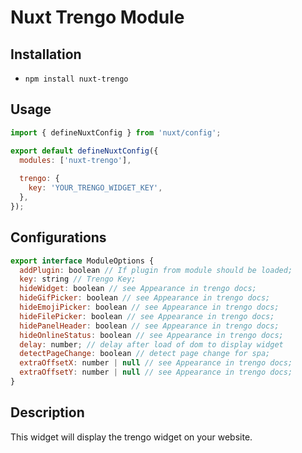# Nuxt Trengo Module

## Installation

-  `npm install nuxt-trengo`


## Usage

```js
import { defineNuxtConfig } from 'nuxt/config';

export default defineNuxtConfig({
  modules: ['nuxt-trengo'],
  
  trengo: {
    key: 'YOUR_TRENGO_WIDGET_KEY',
  },
});

```


## Configurations

```js 
export interface ModuleOptions {
  addPlugin: boolean // If plugin from module should be loaded;
  key: string // Trengo Key;
  hideWidget: boolean // see Appearance in trengo docs;
  hideGifPicker: boolean // see Appearance in trengo docs;
  hideEmojiPicker: boolean // see Appearance in trengo docs;
  hideFilePicker: boolean // see Appearance in trengo docs;
  hidePanelHeader: boolean // see Appearance in trengo docs;
  hideOnlineStatus: boolean // see Appearance in trengo docs;
  delay: number; // delay after load of dom to display widget
  detectPageChange: boolean // detect page change for spa;
  extraOffsetX: number | null // see Appearance in trengo docs;
  extraOffsetY: number | null // see Appearance in trengo docs;
}
```


## Description

This widget will display the trengo widget on your website.